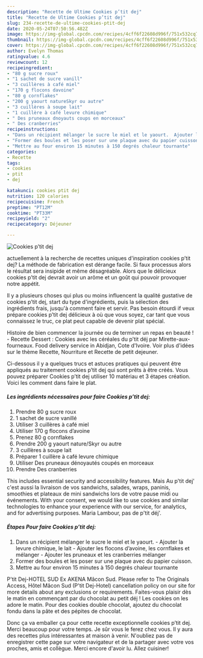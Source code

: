 ```yaml
---
description: "Recette de Ultime Cookies p’tit dej"
title: "Recette de Ultime Cookies p’tit dej"
slug: 234-recette-de-ultime-cookies-ptit-dej
date: 2020-05-24T07:50:56.482Z
image: https://img-global.cpcdn.com/recipes/4cff6f22608d996f/751x532cq70/cookies-ptit-dej-photo-principale-de-la-recette.jpg
thumbnail: https://img-global.cpcdn.com/recipes/4cff6f22608d996f/751x532cq70/cookies-ptit-dej-photo-principale-de-la-recette.jpg
cover: https://img-global.cpcdn.com/recipes/4cff6f22608d996f/751x532cq70/cookies-ptit-dej-photo-principale-de-la-recette.jpg
author: Evelyn Thomas
ratingvalue: 4.6
reviewcount: 12
recipeingredient:
- "80 g sucre roux"
- "1 sachet de sucre vanill"
- "3 cuillères à café miel"
- "170 g flocons davoine"
- "80 g cornflakes"
- "200 g yaourt natureSkyr ou autre"
- "3 cuillères à soupe lait"
- "1 cuillère à café levure chimique"
- " Des pruneaux dnoyauts coups en morceaux"
- " Des cranberries"
recipeinstructions:
- "Dans un récipient mélanger le sucre le miel et le yaourt.  Ajouter la levure chimique, le lait Ajouter les flocons d’avoine, les cornflakes et mélanger  Ajouter les pruneaux et les cranberries mélanger"
- "Former des boules et les poser sur une plaque avec du papier cuisson."
- "Mettre au four environ 15 minutes à 150 degrés chaleur tournante"
categories:
- Recette
tags:
- cookies
- ptit
- dej

katakunci: cookies ptit dej 
nutrition: 120 calories
recipecuisine: French
preptime: "PT12M"
cooktime: "PT33M"
recipeyield: "2"
recipecategory: Déjeuner

---
```



![Cookies p’tit dej](https://img-global.cpcdn.com/recipes/4cff6f22608d996f/751x532cq70/cookies-ptit-dej-photo-principale-de-la-recette.jpg)

actuellement à la recherche de recettes uniques d'inspiration cookies p’tit dej? La méthode de fabrication est dérange facile. Si faux processus alors le résultat sera insipide et même désagréable. Alors que le délicieux cookies p’tit dej devrait avoir un arôme et un goût qui pouvoir provoquer notre appétit.

Il y a plusieurs choses qui plus ou moins influencent la qualité gustative de cookies p’tit dej, start du type d'ingrédients, puis la sélection des ingrédients frais, jusqu'à comment faire et servir. Pas besoin étourdi if veux prépare cookies p’tit dej délicieux à où que vous soyez, car tant que vous connaissez le truc, ce plat peut capable de devenir plat spécial.

Histoire de bien commencer la journée ou de terminer un repas en beauté ! - Recette Dessert : Cookies avec les céréales du p&#39;tit déj par Mirette-aux-fourneaux. Food delivery service in Abidjan, Cote d&#39;Ivoire. Voir plus d&#39;idées sur le thème Recette, Nourriture et Recette de petit dejeuner.


Ci-dessous il y a quelques trucs et astuces pratiques qui peuvent être appliqués au traitement cookies p’tit dej qui sont prêts à être créés. Vous pouvez préparer Cookies p’tit dej utiliser 10 matériau et 3 étapes création. Voici les comment dans faire le plat.

<!--inarticleads1-->

##### Les ingrédients nécessaires pour faire Cookies p’tit dej:

1. Prendre 80 g sucre roux
1.  1 sachet de sucre vanillé
1. Utiliser 3 cuillères à café miel
1. Utiliser 170 g flocons d’avoine
1. Prenez 80 g cornflakes
1. Prendre 200 g yaourt nature/Skyr ou autre
1.  3 cuillères à soupe lait
1. Préparer 1 cuillère à café levure chimique
1. Utiliser  Des pruneaux dénoyautés coupés en morceaux
1. Prendre  Des cranberries


This includes essential security and accessibility features. Mais Au p&#39;tit dej&#39; c&#39;est aussi la livraison de vos sandwichs, salades, wraps, paninis, smoothies et plateaux de mini sandwichs lors de votre pause midi ou événements. With your consent, we would like to use cookies and similar technologies to enhance your experience with our service, for analytics, and for advertising purposes. Maria Lambour, pas de p&#39;tit déj&#39;. 

<!--inarticleads2-->

##### Étapes Pour faire Cookies p’tit dej:

1. Dans un récipient mélanger le sucre le miel et le yaourt.  - Ajouter la levure chimique, le lait - Ajouter les flocons d’avoine, les cornflakes et mélanger  - Ajouter les pruneaux et les cranberries mélanger
1. Former des boules et les poser sur une plaque avec du papier cuisson.
1. Mettre au four environ 15 minutes à 150 degrés chaleur tournante


P&#39;tit Dej-HOTEL SUD Ex AKENA Mâcon Sud. Please refer to The Originals Access, Hôtel Mâcon Sud (P&#39;tit Dej-Hotel) cancellation policy on our site for more details about any exclusions or requirements. Faites-vous plaisir dès le matin en commençant par du chocolat au petit déj ! Les cookies on les adore le matin. Pour des cookies double chocolat, ajoutez du chocolat fondu dans la pâte et des pépites de chocolat. 


Donc ça va emballer ça pour cette recette exceptionnelle cookies p’tit dej. Merci beaucoup pour votre temps. Je sûr vous le ferez chez vous. Il y aura des recettes plus  intéressantes at maison à venir. N'oubliez pas de enregistrer cette page sur votre navigateur et de la partager avec votre vos proches, amis et collègue. Merci encore d'avoir lu. Allez cuisiner!
